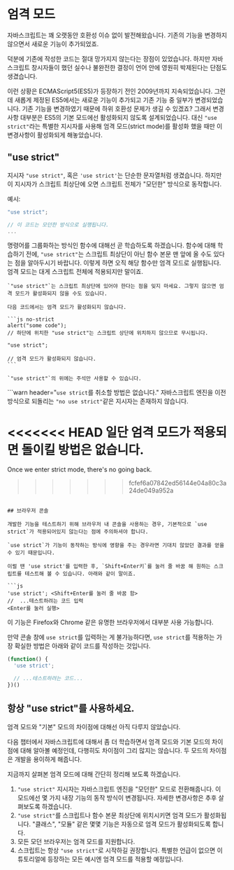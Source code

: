 # 엄격 모드

자바스크립트는 꽤 오랫동안 호환성 이슈 없이 발전해왔습니다. 기존의 기능을 변경하지 않으면서 새로운 기능이 추가되었죠.

덕분에 기존에 작성한 코드는 절대 망가지지 않는다는 장점이 있었습니다. 하지만 자바스크립트 창시자들이 했던 실수나 불완전한 결정이 언어 안에 영원히 박제된다는 단점도 생겼습니다.

이런 상황은 ECMAScript5(ES5)가 등장하기 전인 2009년까지 지속되었습니다. 그런데 새롭게 제정된 ES5에서는 새로운 기능이 추가되고 기존 기능 중 일부가 변경되었습니다. 기존 기능을 변경하였기 때문에 하위 호환성 문제가 생길 수 있겠죠? 그래서 변경사항 대부분은 ES5의 기본 모드에선 활성화되지 않도록 설계되었습니다. 대신 `"use strict"`라는 특별한 지시자를 사용해 엄격 모드(strict mode)를 활성화 했을 때만 이 변경사항이 활성화되게 해놓았습니다.

## "use strict"

지시자 `"use strict"`, 혹은 `'use strict'`는 단순한 문자열처럼 생겼습니다. 하지만 이 지시자가 스크립트 최상단에 오면 스크립트 전체가 "모던한" 방식으로 동작합니다.

예시:

```js
"use strict";

// 이 코드는 모던한 방식으로 실행됩니다.
...
```

명령어를 그룹화하는 방식인 함수에 대해선 곧 학습하도록 하겠습니다. 함수에 대해 학습하기 전에, `"use strict"`는 스크립트 최상단이 아닌 함수 본문 맨 앞에 올 수도 있다는 점을 알아두시기 바랍니다. 이렇게 하면 오직 해당 함수만 엄격 모드로 실행됩니다. 엄격 모드는 대게 스크립트 전체에 적용되지만 말이죠.


````warn header="\"use strict\"는 반드시 최상단에 위치시키세요."
`"use strict"`는 스크립트 최상단에 있어야 한다는 점을 잊지 마세요. 그렇지 않으면 엄격 모드가 활성화되지 않을 수도 있습니다.

다음 코드에서는 엄격 모드가 활성화되지 않습니다.

```js no-strict
alert("some code");
// 하단에 위치한 "use strict"는 스크립트 상단에 위치하지 않으므로 무시됩니다.

"use strict";

// 엄격 모드가 활성화되지 않습니다.
```

`"use strict"`의 위에는 주석만 사용할 수 있습니다.
````

```warn header="`use strict`를 취소할 방법은 없습니다."
자바스크립트 엔진을 이전 방식으로 되돌리는 `"no use strict"`같은 지시자는 존재하지 않습니다.

<<<<<<< HEAD
일단 엄격 모드가 적용되면 돌이킬 방법은 없습니다.
=======
Once we enter strict mode, there's no going back.
>>>>>>> fcfef6a07842ed56144e04a80c3a24de049a952a
```

## 브라우저 콘솔

개발한 기능을 테스트하기 위해 브라우저 내 콘솔을 사용하는 경우, 기본적으로 `use strict`가 적용되어있지 않는다는 점에 주의하셔야 합니다. 

`use strict`가 기능이 동작하는 방식에 영향을 주는 경우라면 기대치 않았던 결과를 얻을 수 있기 때문입니다.

이럴 땐 'use strict'를 입력한 후, `Shift+Enter키`를 눌러 줄 바꿈 해 원하는 스크립트를 테스트해 볼 수 있습니다. 아래와 같이 말이죠.

```js
'use strict'; <Shift+Enter를 눌러 줄 바꿈 함>
//  ...테스트하려는 코드 입력
<Enter를 눌러 실행>
```

이 기능은 Firefox와 Chrome 같은 유명한 브라우저에서 대부분 사용 가능합니다.

만약 콘솔 창에 `use strict`를 입력하는 게 불가능하다면, `use strict`를 적용하는 가장 확실한 방법은 아래와 같이 코드를 작성하는 것입니다.

```js
(function() {
  'use strict';

  // ...테스트하려는 코드...
})()
```

## 항상 "use strict"를 사용하세요.

엄격 모드와 "기본" 모드의 차이점에 대해선 아직 다루지 않았습니다.

다음 챕터에서 자바스크립트에 대해서 좀 더 학습하면서 엄격 모드와 기본 모드의 차이점에 대해 알아볼 예정인데, 다행히도 차이점이 그리 많지는 않습니다. 두 모드의 차이점은 개발을 용이하게 해줍니다. 

지금까지 살펴본 엄격 모드에 대해 간단히 정리해 보도록 하겠습니다.

1. `"use strict"` 지시자는 자바스크립트 엔진을 "모던한" 모드로 전환해줍니다. 이 모드에선 몇 가지 내장 기능의 동작 방식이 변경됩니다. 자세한 변경사항은 추후 살펴보도록 하겠습니다.
2. `"use strict"`를 스크립트나 함수 본문 최상단에 위치시키면 엄격 모드가 활성화됩니다. "클래스", "모듈" 같은 몇몇 기능은 자동으로 엄격 모드가 활성화되도록 합니다.
3. 모든 모던 브라우저는 엄격 모드를 지원합니다.
4. 스크립트는 항상 `"use strict"`로 시작하길 권장합니다. 특별한 언급이 없으면 이 튜토리얼에 등장하는 모든 예시엔 엄격 모드를 적용할 예정입니다.